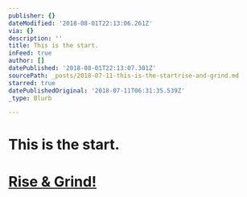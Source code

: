 ```yaml
---
publisher: {}
dateModified: '2018-08-01T22:13:06.261Z'
via: {}
description: ''
title: This is the start.
inFeed: true
author: []
datePublished: '2018-08-01T22:13:07.301Z'
sourcePath: _posts/2018-07-11-this-is-the-startrise-and-grind.md
starred: true
datePublishedOriginal: '2018-07-11T06:31:35.539Z'
_type: Blurb

---
```

# This is the start.

# [Rise & Grind!][0]

[0]: http://www.thefilmdream.com/ "The Film Dream"